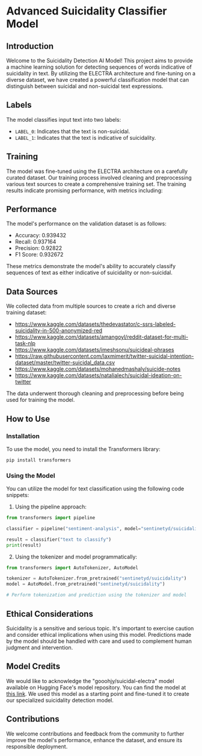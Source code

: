 

# Advanced Suicidality Classifier Model

## Introduction

Welcome to the Suicidality Detection AI Model! This project aims to provide a machine learning solution for detecting sequences of words indicative of suicidality in text. By utilizing the ELECTRA architecture and fine-tuning on a diverse dataset, we have created a powerful classification model that can distinguish between suicidal and non-suicidal text expressions.


## Labels

The model classifies input text into two labels:

- `LABEL_0`: Indicates that the text is non-suicidal.
- `LABEL_1`: Indicates that the text is indicative of suicidality.


## Training

The model was fine-tuned using the ELECTRA architecture on a carefully curated dataset. Our training process involved cleaning and preprocessing various text sources to create a comprehensive training set. The training results indicate promising performance, with metrics including:

## Performance

The model's performance on the validation dataset is as follows:

- Accuracy: 0.939432
- Recall: 0.937164
- Precision: 0.92822
- F1 Score: 0.932672

These metrics demonstrate the model's ability to accurately classify sequences of text as either indicative of suicidality or non-suicidal.



## Data Sources

We collected data from multiple sources to create a rich and diverse training dataset:

- https://www.kaggle.com/datasets/thedevastator/c-ssrs-labeled-suicidality-in-500-anonymized-red
- https://www.kaggle.com/datasets/amangoyl/reddit-dataset-for-multi-task-nlp
- https://www.kaggle.com/datasets/imeshsonu/suicideal-phrases
- https://raw.githubusercontent.com/laxmimerit/twitter-suicidal-intention-dataset/master/twitter-suicidal_data.csv
- https://www.kaggle.com/datasets/mohanedmashaly/suicide-notes
- https://www.kaggle.com/datasets/natalialech/suicidal-ideation-on-twitter

The data underwent thorough cleaning and preprocessing before being used for training the model.

## How to Use

### Installation

To use the model, you need to install the Transformers library:

```bash
pip install transformers
```

### Using the Model

You can utilize the model for text classification using the following code snippets:

1. Using the pipeline approach:

```python
from transformers import pipeline

classifier = pipeline("sentiment-analysis", model="sentinetyd/suicidality")

result = classifier("text to classify")
print(result)
```

2. Using the tokenizer and model programmatically:

```python
from transformers import AutoTokenizer, AutoModel

tokenizer = AutoTokenizer.from_pretrained("sentinetyd/suicidality")
model = AutoModel.from_pretrained("sentinetyd/suicidality")

# Perform tokenization and prediction using the tokenizer and model
```

## Ethical Considerations
Suicidality is a sensitive and serious topic. It's important to exercise caution and consider ethical implications when using this model. Predictions made by the model should be handled with care and used to complement human judgment and intervention.


## Model Credits

We would like to acknowledge the "gooohjy/suicidal-electra" model available on Hugging Face's model repository. You can find the model at [this link](https://huggingface.co/gooohjy/suicidal-electra). We used this model as a starting point and fine-tuned it to create our specialized suicidality detection model.


## Contributions
We welcome contributions and feedback from the community to further improve the model's performance, enhance the dataset, and ensure its responsible deployment.
